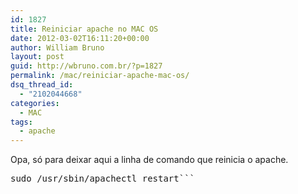 ```yaml
---
id: 1827
title: Reiniciar apache no MAC OS
date: 2012-03-02T16:11:20+00:00
author: William Bruno
layout: post
guid: http://wbruno.com.br/?p=1827
permalink: /mac/reiniciar-apache-mac-os/
dsq_thread_id:
  - "2102044668"
categories:
  - MAC
tags:
  - apache
---
```

Opa, só para deixar aqui a linha de comando que reinicia o apache.

<pre name="code">sudo /usr/sbin/apachectl restart```